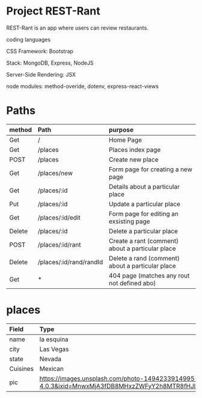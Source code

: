 # Project REST-Rant

REST-Rant is an app where users can review restaurants.

coding languages 

CSS Framework: Bootstrap

Stack: MongoDB, Express, NodeJS

Server-Side Rendering: JSX

node modules: method-overide, dotenv, express-react-views

# Paths

| method | Path | purpose |
| :------ | :------ | :------ |
| Get | / | Home Page |
| Get | /places | Places index page |
| POST | /places | Create new place |
| Get | /places/new | Form page for creating a new page |
| Get | /places/:id | Details about a particular place |
| Put | /places/:id | Update a particular place |
| Get | /places/:id/edit | Form page for editing an exsisting page |
| Delete | /places/:id | Delete a particular place |
| POST | /places/:id/rant | Create a rant (comment) about a particular place |
| Delete | /places/:id/rand/randId | Delete a rand (comment) about a particular place |
| Get | * | 404 page (matches any rout not defined abo) |

# places

| Field | Type |
| :----- | :----- |
| name | la esquina |
| city | Las Vegas |
| state | Nevada |
| Cuisines | Mexican |
| pic | https://images.unsplash.com/photo-1494233914995-8c8b438d3f60?ixlib=rb-4.0.3&ixid=MnwxMjA3fDB8MHxzZWFyY2h8MTR8fHJlc3R1cmFudHxlbnwwfHwwfHw%3D&auto=format&fit=crop&w=400&q=60 |